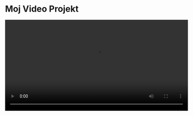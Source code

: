 <html lang="en">
<head>
    <meta charset="UTF-8">
    <meta name="viewport" content="width=device-width, initial-scale=1.0">
    <title>Video Projekt</title>
</head>
<body>
    <h1>Moj Video Projekt</h1>
    <video controls width="600">
        <source src="Dokumenti/reklama/Anita_Sabljak_reklama.mp4" type="video/mp4">
</body>
</html>
